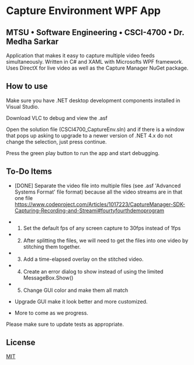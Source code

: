 ﻿# Capture Environment WPF App
## MTSU • Software Engineering • CSCI-4700 • Dr. Medha Sarkar 

Application that makes it easy to capture multiple video feeds simultaneously. Written in C# and XAML with Microsofts WPF framework. Uses DirectX for live video as well as the Capture Manager NuGet package.


## How to use

Make sure you have .NET desktop development components installed in Visual Studio.

Download VLC to debug and view the .asf

Open the solution file (CSCI4700_CaptureEnv.sln) and if there is a window that pops up asking to upgrade to a newer version of .NET 4.x do not change the selection, just press continue. 

Press the green play button to run the app and start debugging.




## To-Do Items
* [DONE] Separate the video file into multiple files (see .asf 'Advanced Systems Format' file format) because all the video streams are in that one file https://www.codeproject.com/Articles/1017223/CaptureManager-SDK-Capturing-Recording-and-Streami#fourtyfourthdemoprogram

* 1. Set the default fps of any screen capture to 30fps instead of 1fps
* 2. After splitting the files, we will need to get the files into one video by stitching them together.
* 3. Add a time-elapsed overlay on the stitched video.

* 4. Create an error dialog to show instead of using the limited MessageBox.Show()
* 5. Change GUI color and make them all match



* Upgrade GUI make it look better and more customized.
* More to come as we progress.

Please make sure to update tests as appropriate.

## License
[MIT](https://choosealicense.com/licenses/mit/)